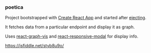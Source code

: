### poetica

Project bootstrapped with [Create React App](https://github.com/facebookincubator/create-react-app) and started after [ejecting](https://github.com/facebookincubator/create-react-app/blob/master/packages/react-scripts/template/README.md#npm-run-eject).

It fetches data from a particular endpoint and display it as graph.

Uses [react-graph-vis](https://github.com/crubier/react-graph-vis) and [react-responsive-modal](https://github.com/pradel/react-responsive-modal)
for display info.

https://jsfiddle.net/styb8u9o/
